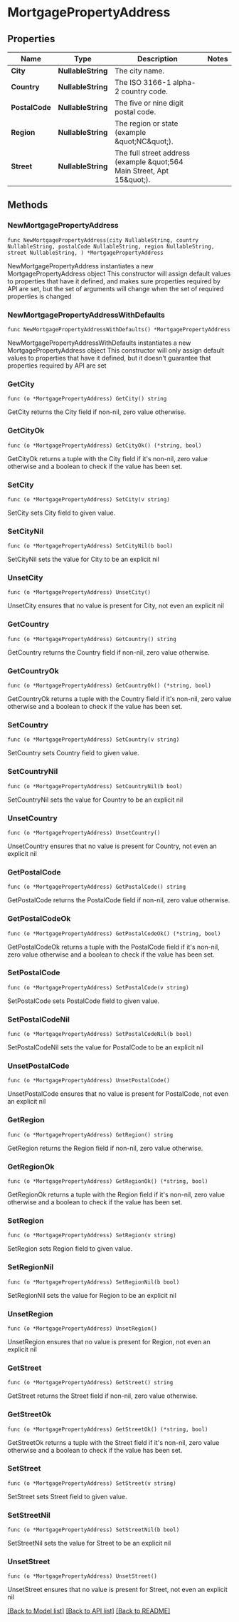 # MortgagePropertyAddress

## Properties

Name | Type | Description | Notes
------------ | ------------- | ------------- | -------------
**City** | **NullableString** | The city name. | 
**Country** | **NullableString** | The ISO 3166-1 alpha-2 country code. | 
**PostalCode** | **NullableString** | The five or nine digit postal code. | 
**Region** | **NullableString** | The region or state (example \&quot;NC\&quot;). | 
**Street** | **NullableString** | The full street address (example \&quot;564 Main Street, Apt 15\&quot;). | 

## Methods

### NewMortgagePropertyAddress

`func NewMortgagePropertyAddress(city NullableString, country NullableString, postalCode NullableString, region NullableString, street NullableString, ) *MortgagePropertyAddress`

NewMortgagePropertyAddress instantiates a new MortgagePropertyAddress object
This constructor will assign default values to properties that have it defined,
and makes sure properties required by API are set, but the set of arguments
will change when the set of required properties is changed

### NewMortgagePropertyAddressWithDefaults

`func NewMortgagePropertyAddressWithDefaults() *MortgagePropertyAddress`

NewMortgagePropertyAddressWithDefaults instantiates a new MortgagePropertyAddress object
This constructor will only assign default values to properties that have it defined,
but it doesn't guarantee that properties required by API are set

### GetCity

`func (o *MortgagePropertyAddress) GetCity() string`

GetCity returns the City field if non-nil, zero value otherwise.

### GetCityOk

`func (o *MortgagePropertyAddress) GetCityOk() (*string, bool)`

GetCityOk returns a tuple with the City field if it's non-nil, zero value otherwise
and a boolean to check if the value has been set.

### SetCity

`func (o *MortgagePropertyAddress) SetCity(v string)`

SetCity sets City field to given value.


### SetCityNil

`func (o *MortgagePropertyAddress) SetCityNil(b bool)`

 SetCityNil sets the value for City to be an explicit nil

### UnsetCity
`func (o *MortgagePropertyAddress) UnsetCity()`

UnsetCity ensures that no value is present for City, not even an explicit nil
### GetCountry

`func (o *MortgagePropertyAddress) GetCountry() string`

GetCountry returns the Country field if non-nil, zero value otherwise.

### GetCountryOk

`func (o *MortgagePropertyAddress) GetCountryOk() (*string, bool)`

GetCountryOk returns a tuple with the Country field if it's non-nil, zero value otherwise
and a boolean to check if the value has been set.

### SetCountry

`func (o *MortgagePropertyAddress) SetCountry(v string)`

SetCountry sets Country field to given value.


### SetCountryNil

`func (o *MortgagePropertyAddress) SetCountryNil(b bool)`

 SetCountryNil sets the value for Country to be an explicit nil

### UnsetCountry
`func (o *MortgagePropertyAddress) UnsetCountry()`

UnsetCountry ensures that no value is present for Country, not even an explicit nil
### GetPostalCode

`func (o *MortgagePropertyAddress) GetPostalCode() string`

GetPostalCode returns the PostalCode field if non-nil, zero value otherwise.

### GetPostalCodeOk

`func (o *MortgagePropertyAddress) GetPostalCodeOk() (*string, bool)`

GetPostalCodeOk returns a tuple with the PostalCode field if it's non-nil, zero value otherwise
and a boolean to check if the value has been set.

### SetPostalCode

`func (o *MortgagePropertyAddress) SetPostalCode(v string)`

SetPostalCode sets PostalCode field to given value.


### SetPostalCodeNil

`func (o *MortgagePropertyAddress) SetPostalCodeNil(b bool)`

 SetPostalCodeNil sets the value for PostalCode to be an explicit nil

### UnsetPostalCode
`func (o *MortgagePropertyAddress) UnsetPostalCode()`

UnsetPostalCode ensures that no value is present for PostalCode, not even an explicit nil
### GetRegion

`func (o *MortgagePropertyAddress) GetRegion() string`

GetRegion returns the Region field if non-nil, zero value otherwise.

### GetRegionOk

`func (o *MortgagePropertyAddress) GetRegionOk() (*string, bool)`

GetRegionOk returns a tuple with the Region field if it's non-nil, zero value otherwise
and a boolean to check if the value has been set.

### SetRegion

`func (o *MortgagePropertyAddress) SetRegion(v string)`

SetRegion sets Region field to given value.


### SetRegionNil

`func (o *MortgagePropertyAddress) SetRegionNil(b bool)`

 SetRegionNil sets the value for Region to be an explicit nil

### UnsetRegion
`func (o *MortgagePropertyAddress) UnsetRegion()`

UnsetRegion ensures that no value is present for Region, not even an explicit nil
### GetStreet

`func (o *MortgagePropertyAddress) GetStreet() string`

GetStreet returns the Street field if non-nil, zero value otherwise.

### GetStreetOk

`func (o *MortgagePropertyAddress) GetStreetOk() (*string, bool)`

GetStreetOk returns a tuple with the Street field if it's non-nil, zero value otherwise
and a boolean to check if the value has been set.

### SetStreet

`func (o *MortgagePropertyAddress) SetStreet(v string)`

SetStreet sets Street field to given value.


### SetStreetNil

`func (o *MortgagePropertyAddress) SetStreetNil(b bool)`

 SetStreetNil sets the value for Street to be an explicit nil

### UnsetStreet
`func (o *MortgagePropertyAddress) UnsetStreet()`

UnsetStreet ensures that no value is present for Street, not even an explicit nil

[[Back to Model list]](../README.md#documentation-for-models) [[Back to API list]](../README.md#documentation-for-api-endpoints) [[Back to README]](../README.md)


